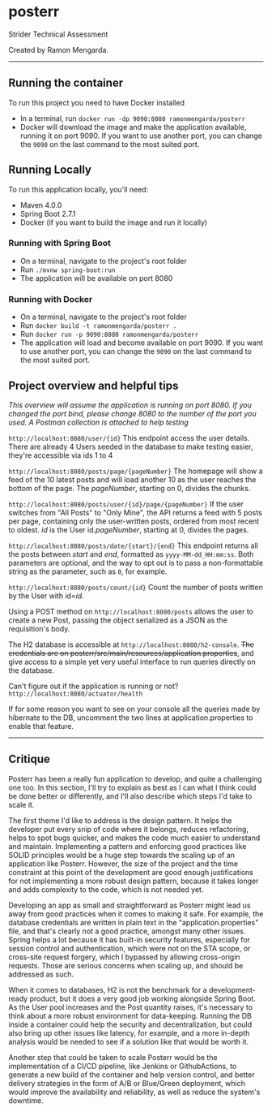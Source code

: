 # posterr
Strider Technical Assessment

Created by Ramon Mengarda.

<hr>

## Running the container

To run this project you need to have Docker installed

* In a terminal, run `docker run -dp 9090:8080 ramonmengarda/posterr`
* Docker will download the image and make the application available, running it on port 9090. If you want to use another port, you can change the `9090` on the last command to the most suited port.

## Running Locally

To run this application locally, you'll need:
* Maven 4.0.0
* Spring Boot 2.7.1
* Docker (if you want to build the image and run it locally)

### Running with Spring Boot
* On a terminal, navigate to the project's root folder
* Run `./mvnw spring-boot:run`
* The application will be available on port 8080

### Running with Docker
* On a terminal, navigate to the project's root folder
* Run `docker build -t ramonmengarda/posterr .`
* Run `docker run -p 9090:8080 ramonmengarda/posterr`
* The application will load and become available on port 9090. If you want to use another port, you can change the `9090` on the last command to the most suited port.

## Project overview and helpful tips

*This overview will assume the application is running on port 8080. If you changed the port bind, please change 8080 to the number of the port you used. A Postman collection is attached to help testing*

`http://localhost:8080/user/{id}`
This endpoint access the user details. There are already 4 Users seeded in the database to make testing easier, they're accessible via ids 1 to 4

`http://localhost:8080/posts/page/{pageNumber}`
The homepage will show a feed of the 10 latest posts and will load another 10 as the user reaches the bottom of the page. The *pageNumber*, starting on 0, divides the chunks.

`http://localhost:8080/posts/user/{id}/page/{pageNumber}`
If the user switches from "All Posts" to "Only Mine", the API returns a feed with 5 posts per page, containing only the user-written posts, ordered from most recent to oldest.
*id* is the User id.*pageNumber*, starting at 0, divides the pages.

`http://localhost:8080/posts/date/{start}/{end}`
This endpoint returns all the posts between *start* and *end*, formatted as `yyyy-MM-dd_HH:mm:ss`. Both parameters are optional, and the way to opt out is to pass a non-formattable string as the parameter, such as `0`, for example.

`http://localhost:8080/posts/count/{id}`
Count the number of posts written by the User with id=*id*.

Using a POST method on `http://localhost:8080/posts` allows the user to create a new Post, passing the object serialized as a JSON as the requisition's body.

The H2 database is accessible at `http://localhost:8080/h2-console`. ~~The credentials are on posterr/src/main/resources/application.properties~~, and give access to a simple yet very useful interface to run queries directly on the database.

Can't figure out if the application is running or not? `http://localhost:8080/actuator/health`

If for some reason you want to see on your console all the queries made by hibernate to the DB, uncomment the two lines at application.properties to enable that feature.

<hr>

## Critique

Posterr has been a really fun application to develop, and quite a challenging one too. In this section, I'll try to explain as best as I can what I think could be done better or differently, and I'll also describe which steps I'd take to scale it.

The first theme I'd like to address is the design pattern. It helps the developer put every snip of code where it belongs, reduces refactoring, helps to spot bugs quicker, and makes the code much easier to understand and maintain. Implementing a pattern and enforcing good practices like SOLID principles would be a huge step towards the scaling up of an application like Posterr. However, the size of the project and the time constraint at this point of the development are good enough justifications for not implementing a more robust design pattern, because it takes longer and adds complexity to the code, which is not needed yet.

Developing an app as small and straightforward as Posterr might lead us away from good practices when it comes to making it safe. For example, the database credentials are written in plain text in the "application.properties" file, and that's clearly not a good practice, amongst many other issues. Spring helps a lot because it has built-in security features, especially for session control and authentication, which were not on the STA scope, or cross-site request forgery, which I bypassed by allowing cross-origin requests. Those are serious concerns when scaling up, and should be addressed as such.

When it comes to databases, H2 is not the benchmark for a development-ready product, but it does a very good job working alongside Spring Boot. As the User pool increases and the Post quantity raises, it's necessary to think about a more robust environment for data-keeping. Running the DB inside a container could help the security and decentralization, but could also bring up other issues like latency, for example, and a more in-depth analysis would be needed to see if a solution like that would be worth it.

Another step that could be taken to scale Posterr would be the implementation of a CI/CD pipeline, like Jenkins or GithubActions, to generate a new build of the container and help version control, and better delivery strategies in the form of A/B or Blue/Green deployment, which would improve the availability and reliability, as well as reduce the system's downtime.
